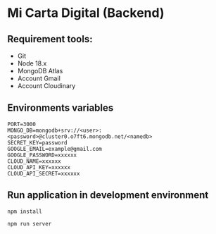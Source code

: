 # Mi Carta Digital (Backend)

## Requirement tools:

- Git
- Node 18.x
- MongoDB Atlas
- Account Gmail
- Account Cloudinary

## Environments variables

```
PORT=3000
MONGO_DB=mongodb+srv://<user>:<password>@cluster0.o7ft6.mongodb.net/<namedb>
SECRET_KEY=password
GOOGLE_EMAIL=example@gmail.com
GOOGLE_PASSWORD=xxxxxx
CLOUD_NAME=xxxxxx
CLOUD_API_KEY=xxxxxx
CLOUD_API_SECRET=xxxxxx
```

## Run application in development environment

```
npm install
```

```
npm run server
```
